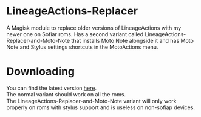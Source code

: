 # LineageActions-Replacer
A Magisk module to replace older versions of LineageActions with my newer one on Sofiar roms. Has a second variant called LineageActions-Replacer-and-Moto-Note that installs Moto Note alongside it and has Moto Note and Stylus settings shortcuts in the MotoActions menu.  

# Downloading
You can find the latest version [here](https://github.com/ph4n70m-404/Sofiar-Magisk-Modules/releases/tag/LineageActions-Replacer-v2).  
The normal variant should work on all the roms.  
The LineageActions-Replacer-and-Moto-Note variant will only work properly on roms with stylus support and is useless on non-sofiap devices.  

